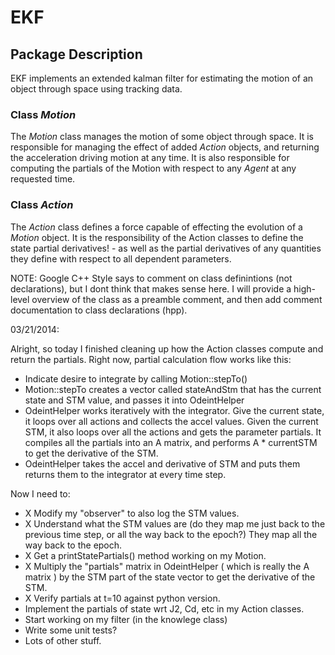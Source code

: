 
# EKF

## Package Description

EKF implements an extended kalman filter for estimating the motion of an object
through space using tracking data.

### Class *Motion*

The *Motion* class manages the motion of some object through space. It is 
responsible for managing the effect of added *Action* objects, and returning
the acceleration driving motion at any time. It is also responsible for 
computing the partials of the Motion with respect to any *Agent* at any
requested time.

### Class *Action*

The *Action* class defines a force capable of effecting the evolution of a
*Motion* object. It is the responsibility of the Action classes to define
the state partial derivatives! - as well as the partial derivatives of
any quantities they define with respect to all dependent parameters. 

NOTE: Google C++ Style says to comment on class definintions (not 
declarations), but I dont think that makes sense here. I will provide
a high-level overview of the class as a preamble comment, and then
add comment documentation to class declarations (hpp).

03/21/2014:

Alright, so today I finished cleaning up how the Action classes compute 
and return the partials. Right now, partial calculation flow works like this:

- Indicate desire to integrate by calling Motion::stepTo()
- Motion::stepTo creates a vector called stateAndStm that has the current state
  and STM value, and passes it into OdeintHelper
- OdeintHelper works iteratively with the integrator. Give the current state,
  it loops over all actions and collects the accel values. Given the current 
  STM, it also loops over all the actions and gets the parameter partials. It 
  compiles all the partials into an A matrix, and performs A * currentSTM to get 
  the derivative of the STM.
- OdeintHelper takes the accel and derivative of STM and puts them returns them
  to the integrator at every time step.

Now I need to:

- X Modify my "observer" to also log the STM values.
- X Understand what the STM values are (do they map me just back to the previous
    time step, or all the way back to the epoch?) They map all the way back to 
    the epoch.
- X Get a printStatePartials() method working on my Motion.  
- X Multiply the "partials" matrix in OdeintHelper ( which is really the A 
    matrix ) by the STM part of the state vector to get the derivative of
    the STM.
- X Verify partials at t=10 against python version.
- Implement the partials of state wrt J2, Cd, etc in my Action classes.
- Start working on my filter (in the knowlege class)
- Write some unit tests?
- Lots of other stuff.
